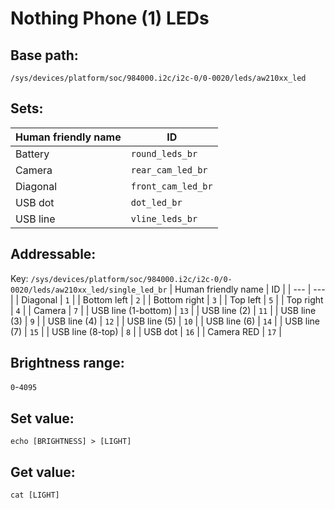 # Nothing Phone (1) LEDs
## Base path:
`/sys/devices/platform/soc/984000.i2c/i2c-0/0-0020/leds/aw210xx_led`

## Sets:
| Human friendly name | ID |
| --- | --- |
| Battery | `round_leds_br` |
| Camera | `rear_cam_led_br` |
| Diagonal | `front_cam_led_br` |
| USB dot | `dot_led_br` |
| USB line | `vline_leds_br` |

## Addressable:
Key: `/sys/devices/platform/soc/984000.i2c/i2c-0/0-0020/leds/aw210xx_led/single_led_br`
| Human friendly name | ID |
| --- | --- |
| Diagonal | `1` |
| Bottom left | `2` |
| Bottom right | `3` |
| Top left | `5` |
| Top right | `4` |
| Camera | `7` |
| USB line (1-bottom) | `13` |
| USB line (2) | `11` |
| USB line (3) | `9` |
| USB line (4) | `12` |
| USB line (5) | `10` |
| USB line (6) | `14` |
| USB line (7) | `15` |
| USB line (8-top) | `8` |
| USB dot | `16` |
| Camera RED | `17` |

## Brightness range:
`0`-`4095`

## Set value:
`echo [BRIGHTNESS] > [LIGHT]`

## Get value:
`cat [LIGHT]`
